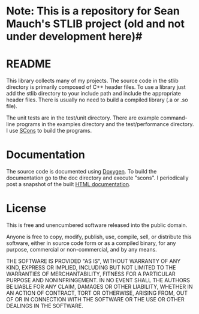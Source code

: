 # Note: This is a repository for Sean Mauch's STLIB project (old and not under development here)#

# README #

This library collects many of my projects. The source code in the stlib directory is
primarily composed of C++ header files. To use a library just add the stlib directory to your include path and include the appropriate header files. There is usually no need to build a compiled library (.a or .so file).

The unit tests are in the test/unit directory. There are example command-line programs in the examples directory and the test/performance directory. I use [SCons](http://www.scons.org/) to build the programs. 

# Documentation #

The source code is documented using [Doxygen](http://www.stack.nl/~dimitri/doxygen/). To build the documentation go to the doc directory and execute "scons". I periodically post a snapshot of the built
[HTML documentation](http://www.cacr.caltech.edu/~sean/projects/stlib/html/index.html).

# License #

This is free and unencumbered software released into the public domain.

Anyone is free to copy, modify, publish, use, compile, sell, or
distribute this software, either in source code form or as a compiled
binary, for any purpose, commercial or non-commercial, and by any
means.

THE SOFTWARE IS PROVIDED "AS IS", WITHOUT WARRANTY OF ANY KIND,
EXPRESS OR IMPLIED, INCLUDING BUT NOT LIMITED TO THE WARRANTIES OF
MERCHANTABILITY, FITNESS FOR A PARTICULAR PURPOSE AND NONINFRINGEMENT.
IN NO EVENT SHALL THE AUTHORS BE LIABLE FOR ANY CLAIM, DAMAGES OR
OTHER LIABILITY, WHETHER IN AN ACTION OF CONTRACT, TORT OR OTHERWISE,
ARISING FROM, OUT OF OR IN CONNECTION WITH THE SOFTWARE OR THE USE OR
OTHER DEALINGS IN THE SOFTWARE.
